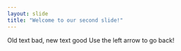 ```yaml
---
layout: slide
title: "Welcome to our second slide!"
---
```

Old text bad, new text good
Use the left arrow to go back!
